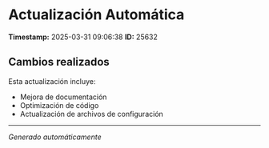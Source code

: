 # Actualización Automática

**Timestamp:** 2025-03-31 09:06:38
**ID:** 25632

## Cambios realizados

Esta actualización incluye:
- Mejora de documentación
- Optimización de código
- Actualización de archivos de configuración

---
*Generado automáticamente*
